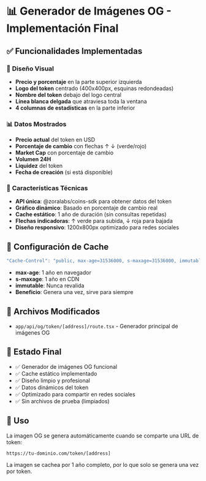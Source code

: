 # 📊 Generador de Imágenes OG - Implementación Final

## ✅ **Funcionalidades Implementadas**

### 🎨 **Diseño Visual**
- **Precio y porcentaje** en la parte superior izquierda
- **Logo del token** centrado (400x400px, esquinas redondeadas)
- **Nombre del token** debajo del logo central
- **Línea blanca delgada** que atraviesa toda la ventana
- **4 columnas de estadísticas** en la parte inferior

### 📊 **Datos Mostrados**
- **Precio actual** del token en USD
- **Porcentaje de cambio** con flechas ↑ ↓ (verde/rojo)
- **Market Cap** con porcentaje de cambio
- **Volumen 24H** 
- **Liquidez** del token
- **Fecha de creación** (si está disponible)

### 🎯 **Características Técnicas**
- **API única**: @zoralabs/coins-sdk para obtener datos del token
- **Gráfico dinámico**: Basado en porcentaje de cambio real
- **Cache estático**: 1 año de duración (sin consultas repetidas)
- **Flechas indicadoras**: ↑ verde para subida, ↓ roja para bajada
- **Diseño responsivo**: 1200x800px optimizado para redes sociales

## 🔧 **Configuración de Cache**

```javascript
"Cache-Control": "public, max-age=31536000, s-maxage=31536000, immutable"
```

- **max-age**: 1 año en navegador
- **s-maxage**: 1 año en CDN
- **immutable**: Nunca revalida
- **Beneficio**: Genera una vez, sirve para siempre

## 📁 **Archivos Modificados**

- `app/api/og/token/[address]/route.tsx` - Generador principal de imágenes OG

## 🚀 **Estado Final**

- ✅ Generador de imágenes OG funcional
- ✅ Cache estático implementado
- ✅ Diseño limpio y profesional
- ✅ Datos dinámicos del token
- ✅ Optimizado para compartir en redes sociales
- ✅ Sin archivos de prueba (limpiados)

## 🎯 **Uso**

La imagen OG se genera automáticamente cuando se comparte una URL de token:
```
https://tu-dominio.com/token/[address]
```

La imagen se cachea por 1 año completo, por lo que solo se genera una vez por token.
